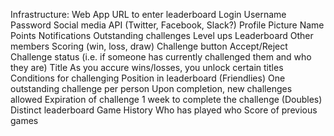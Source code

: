 Infrastructure:
    Web App
        URL to enter leaderboard
Login
    Username
    Password
    Social media API (Twitter, Facebook, Slack?)
Profile
    Picture
    Name
    Points
    Notifications
        Outstanding challenges
        Level ups
Leaderboard
    Other members
    Scoring (win, loss, draw)
    Challenge button
        Accept/Reject
    Challenge status (i.e. if someone has currently challenged them and who they are)
    Title
        As you accure wins/losses, you unlock certain titles
Conditions for challenging
    Position in leaderboard
    (Friendlies)
    One outstanding challenge per person
        Upon completion, new challenges allowed
    Expiration of challenge
        1 week to complete the challenge
    (Doubles)
        Distinct leaderboard
Game History
    Who has played who
    Score of previous games
